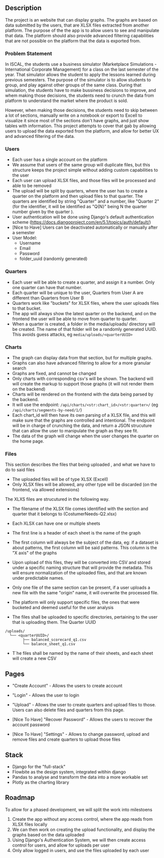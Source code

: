## Description
The project is an website that can display graphs. The graphs are based on data submitted by the users, that are XLSX files extracted from another platform. The purpose of the the app is to allow users to see and manipulate that data. The platform should also provide advanced filtering capabilities that are not possible on the platform that the data is exported from.

### Problem Statement
In ISCAL, the students use a business simulator (Marketplace Simulations - International Corporate Management) for a class on the last semester of the year. That simulator allows the student to apply the lessons learned during previous semesters. The purpose of the simulator is to allow students to group, and play against other groups of the same class. During that simulation, the students have to make bussiness decisions to improve, and whem making those decisions, the students need to crunch the data from platform to understand the market where the product is sold. 

However, when making those decisions, the students need to skip between a lot of sections, manually write on a notebook or export to Excell to visualize it since most of the sections don't have graphs, and just show tables with information. This project attempts to cover that gab by allowing users to upload the data exported from the platform, and allow for better UX and advanced filtering of the data.

### Users
- Each user has a single account on the platform
- We assume that users of the same group will duplicate files, but this structure keeps the project simple without adding custom capabilities to the user 
- Each user can upload XLSX files, and those files will be processed and able to be removed
- The upload will be split by quarters, where the user has to create a quarter on the platform and then upload files to that quarter. The quarters are identified by string "Quarter" and a number, like "Quarter 2" (for the identifier, it will be identified as "Q{N}" being N the quarter number given by the quarter ).
- User authentication will be done using Django's default authentication scheme (https://docs.djangoproject.com/en/5.1/topics/auth/default/)
- [Nice to Have] Users can be deactivated automatically or manually after a semester
- User Model:
  - Username
  - Email
  - Password
  - folder_uuid (randomly generated)

### Quarters
- Each user will be able to create a quarter, and assign it a number. Only one quarter can have that number.
- Each quarter will be unique to the user, Quarters from User A are different than Quarters from User B
- Quarters work like "buckets" for XLSX files, where the user uploads files to that bucket.
- The app will always show the latest quarter on the backend, and on the frontend the user will be able to move from quarter to quarter. 
- When a quarter is created, a folder in the media/uploads/ directory will be created. The name of that folder will be a randomly generated UUID. This avoids guess attacks, eg `media/uploads/<quarterUUID>`


### Charts
- The graph can display data from that section, but for multiple graphs.
- Graphs can also have advanced filtering to allow for a more granular search
- Graphs are fixed, and cannot be changed
- Only charts with corresponding csv's will be shown. The backend will will create the markup to support those graphs (it will not render them on the backend)
- Charts will be rendered on the frontend with the data being parsed by the backend.
- It will use the endpoint: `/api/charts/<str:chart_id>/<str:quarter>/` (eg `/api/charts/segments-by-need/1/`)
- Each chart_id will then have its own parsing of a XLSX file, and this will make sure that the graphs are controlled and intentional.
The endpoint will be in charge of crunching the data, and return a JSON strucuture that can allow the user to manipulate the graph as they see fit. 
- The data of the graph will change when the user changes the quarter on the home page.


### Files
This section describes the files that being uploaded , and what we have to do to said files
- The uploaded files will be of type XLSX (Excell)
- Only XLSX files will be allowed, any other type will be discarded (on the frontend, via allowed extensions)

The XLXS files are strucutured in the following way.  
- The filename of the XLSX file comes identified with the section and quarter that it belongs to (CostumerNeeds-Q2.xlsx)
- Each XLSX can have one or multiple sheets
- The first line is a header of each sheet is the name of the graph
- The first column will always be the subject of the data, eg: if a dataset is about patterns, the first column will be said patterns. This column is the "X axis" of the graphs

- Upon upload of this files, they will be converted into CSV and stored under a specific naming structure that will provide the metadata. This will ensure normalization of the uploaded files, and that are known under predictable names.
- Only one file of the same section can be present, if a user uploads a new file with the same "origin" name, it will overwrite the processed file. 
- The platform will only support specific files, the ones that were bucketed and deemed useful for the user analysis
- The files shall be uploaded to specific directories, pertaining to the user that is uploading them. The Quarter UUID
```
/uploads/
  └── <quarterUUID>/
        ├── balanced_scorecard_q1.csv
        └── balance_sheet_q1.csv
```
- T`he files shall be named by the name of their sheets, and each sheet will create a new CSV

## Pages
- "Create Account" - Allows the users to create account
- "Login" - Allows the user to login
- "Upload" - Allows the user to create quarters and upload files to those. Users can also delete files and quarters from this page.

- [Nice To Have] "Recover Password" - Allows the users to recover the account password
- [Nice To Have] "Settings" - Allows to change password, upload and remove files and create quarters to upload those files


## Stack
- Django for the "full-stack"
- Flowbite as the design system, integrated witihin django
- Pandas to analyse and transform the data into a more workable set
- Plotly as the charting library

## Roadmap
To allow for a phased development, we will split the work into milestoens

1. Create the app without any access control, where the app reads from XLSX files locally
2. We can then work on creating the upload functionality, and display the graphs based on the data uploaded
3. Using Django's Authentication System, we will then create access control for users, and allow for uploads per user
4. Only allow logged in users, and use the files uploaded by each user 
 